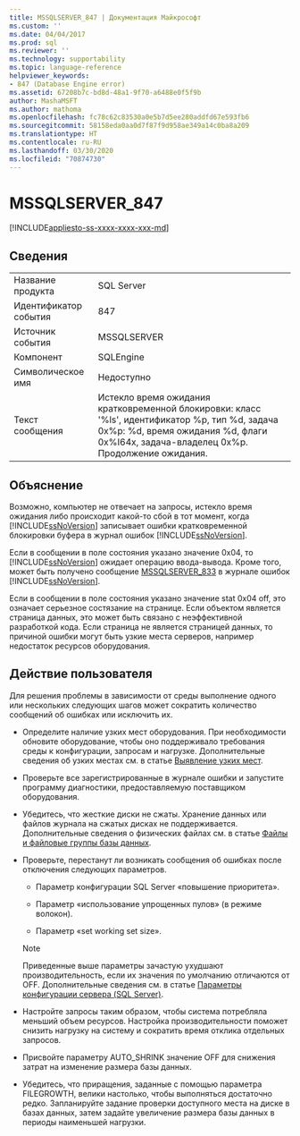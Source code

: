 ```yaml
---
title: MSSQLSERVER_847 | Документация Майкрософт
ms.custom: ''
ms.date: 04/04/2017
ms.prod: sql
ms.reviewer: ''
ms.technology: supportability
ms.topic: language-reference
helpviewer_keywords:
- 847 (Database Engine error)
ms.assetid: 67208b7c-bd8d-48a1-9f70-a6488e0f5f9b
author: MashaMSFT
ms.author: mathoma
ms.openlocfilehash: fc78c62c83530a0e5b7d5ee280addfd67e593fb6
ms.sourcegitcommit: 58158eda0aa0d7f87f9d958ae349a14c0ba8a209
ms.translationtype: HT
ms.contentlocale: ru-RU
ms.lasthandoff: 03/30/2020
ms.locfileid: "70874730"
---
```

# <a name="mssqlserver_847"></a>MSSQLSERVER_847
[!INCLUDE[appliesto-ss-xxxx-xxxx-xxx-md](../../includes/appliesto-ss-xxxx-xxxx-xxx-md.md)]
  
## <a name="details"></a>Сведения  
  
|||  
|-|-|  
|Название продукта|SQL Server|  
|Идентификатор события|847|  
|Источник события|MSSQLSERVER|  
|Компонент|SQLEngine|  
|Символическое имя|Недоступно|  
|Текст сообщения|Истекло время ожидания кратковременной блокировки: класс '%ls', идентификатор %p, тип %d, задача 0x%p: %d, время ожидания %d, флаги 0x%I64x, задача-владелец 0x%p. Продолжение ожидания.|  
  
## <a name="explanation"></a>Объяснение  
Возможно, компьютер не отвечает на запросы, истекло время ожидания либо происходит какой-то сбой в тот момент, когда [!INCLUDE[ssNoVersion](../../includes/ssnoversion-md.md)] записывает ошибки кратковременной блокировки буфера в журнал ошибок [!INCLUDE[ssNoVersion](../../includes/ssnoversion-md.md)].  
  
Если в сообщении в поле состояния указано значение 0x04, то [!INCLUDE[ssNoVersion](../../includes/ssnoversion-md.md)] ожидает операцию ввода-вывода. Кроме того, может быть получено сообщение [MSSQLSERVER_833](~/relational-databases/errors-events/mssqlserver-833-database-engine-error.md) в журнале ошибок [!INCLUDE[ssNoVersion](../../includes/ssnoversion-md.md)].  
  
Если в сообщении в поле состояния указано значение stat 0x04 off, это означает серьезное состязание на странице. Если объектом является страница данных, это может быть связано с неэффективной разработкой кода. Если страница не является страницей данных, то причиной ошибки могут быть узкие места серверов, например недостаток ресурсов оборудования.  
  
## <a name="user-action"></a>Действие пользователя  
Для решения проблемы в зависимости от среды выполнение одного или нескольких следующих шагов может сократить количество сообщений об ошибках или исключить их.  
  
-   Определите наличие узких мест оборудования. При необходимости обновите оборудование, чтобы оно поддерживало требования среды к конфигурации, запросам и нагрузке. Дополнительные сведения об узких местах см. в статье [Выявление узких мест](~/relational-databases/performance/identify-bottlenecks.md).  
  
-   Проверьте все зарегистрированные в журнале ошибки и запустите программу диагностики, предоставляемую поставщиком оборудования.  
  
-   Убедитесь, что жесткие диски не сжаты. Хранение данных или файлов журнала на сжатых дисках не поддерживается. Дополнительные сведения о физических файлах см. в статье [Файлы и файловые группы базы данных](~/relational-databases/databases/database-files-and-filegroups.md).  
  
-   Проверьте, перестанут ли возникать сообщения об ошибках после отключения следующих параметров.  
  
    -   Параметр конфигурации SQL Server «повышение приоритета».  
  
    -   Параметр «использование упрощенных пулов» (в режиме волокон).  
  
    -   Параметр «set working set size».  
  
    > [!NOTE]  
    > Приведенные выше параметры зачастую ухудшают производительность, если их значения по умолчанию отличаются от OFF. Дополнительные сведения см. в статье [Параметры конфигурации сервера (SQL Server)](~/database-engine/configure-windows/server-configuration-options-sql-server.md).  
  
-   Настройте запросы таким образом, чтобы система потребляла меньший объем ресурсов. Настройка производительности поможет снизить нагрузку на систему и сократить время отклика отдельных запросов.  
  
-   Присвойте параметру AUTO_SHRINK значение OFF для снижения затрат на изменение размера базы данных.  
  
-   Убедитесь, что приращения, заданные с помощью параметра FILEGROWTH, велики настолько, чтобы выполняться достаточно редко. Запланируйте задание проверки доступного места на диске в базах данных, затем задайте увеличение размера базы данных в периоды наименьшей нагрузки.  
  
